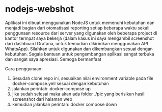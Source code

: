 # nodejs-webshot
Aplikasi ini dibuat menggunakan NodeJS untuk memenuhi kebutuhan dan menjadi bagian dari otomatisasi reporting setiap beberapa waktu sekali penggunaan resource dari server yang digunakan oleh beberapa project di kantor termpat saya bekerja (dalam kasus ini saya mengambil screenshot dari dashboard Grafana, untuk kemudian dikirimkan menggunakan API WhatsApp).
Silahkan untuk digunakan dan dikembangkan sesuai dengan kebutuhan. Segala bantuan untuk pengembangan aplikasi sangat terbuka dan sangat saya apresiasi. Semoga bermanfaat

Cara penggunaan:

1. Sesudah clone repo ini, sesuaikan nilai environment variable pada file docker-compose.yml sesuai dengan kebutuhan
2. jalankan perintah: docker-compose up
3. jika sudah selesai maka akan ada folder ./pic yang berisikan hasil screenshot dari halaman web
4. kemudian jalankan perintah: docker compose down
